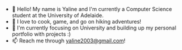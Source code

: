 - 🧸 Hello! My name is Yaline and I'm currently a Computer Science student at the University of Adelaide.
- 🌸 I love to cook, game, and go on hiking adventures!
- 🌱 I'm currently focusing on University and building up my personal portfolio with projects :)
- 📫 Reach me through yaline2003@gmail.com!






